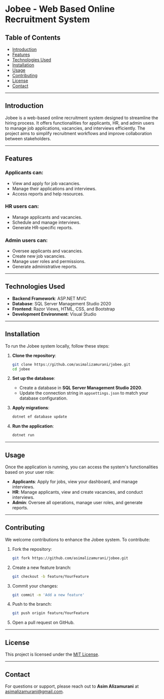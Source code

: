 # Jobee - Web Based Online Recruitment System

## Table of Contents
- [Introduction](#introduction)
- [Features](#features)
- [Technologies Used](#technologies-used)
- [Installation](#installation)
- [Usage](#usage)
- [Contributing](#contributing)
- [License](#license)
- [Contact](#contact)

---

## Introduction
Jobee is a web-based online recruitment system designed to streamline the hiring process. It offers functionalities for applicants, HR, and admin users to manage job applications, vacancies, and interviews efficiently. The project aims to simplify recruitment workflows and improve collaboration between stakeholders.

---

## Features
### **Applicants** can:
- View and apply for job vacancies.
- Manage their applications and interviews.
- Access reports and help resources.

### **HR users** can:
- Manage applicants and vacancies.
- Schedule and manage interviews.
- Generate HR-specific reports.

### **Admin users** can:
- Oversee applicants and vacancies.
- Create new job vacancies.
- Manage user roles and permissions.
- Generate administrative reports.

---

## Technologies Used
- **Backend Framework**: ASP.NET MVC
- **Database**: SQL Server Management Studio 2020
- **Frontend**: Razor Views, HTML, CSS, and Bootstrap
- **Development Environment**: Visual Studio

---

## Installation
To run the Jobee system locally, follow these steps:

1. **Clone the repository**:
   ```sh
   git clone https://github.com/asimalizamurani/jobee.git
   cd jobee
   ```

2. **Set up the database**:
   - Create a database in **SQL Server Management Studio 2020**.
   - Update the connection string in `appsettings.json` to match your database configuration.

3. **Apply migrations**:
   ```sh
   dotnet ef database update
   ```

4. **Run the application**:
   ```sh
   dotnet run
   ```

---

## Usage
Once the application is running, you can access the system's functionalities based on your user role:

- **Applicants**: Apply for jobs, view your dashboard, and manage interviews.
- **HR**: Manage applicants, view and create vacancies, and conduct interviews.
- **Admin**: Oversee all operations, manage user roles, and generate reports.

---

## Contributing
We welcome contributions to enhance the Jobee system. To contribute:

1. Fork the repository:
   ```sh
   git fork https://github.com/asimalizamurani/jobee.git
   ```

2. Create a new feature branch:
   ```sh
   git checkout -b feature/YourFeature
   ```

3. Commit your changes:
   ```sh
   git commit -m 'Add a new feature'
   ```

4. Push to the branch:
   ```sh
   git push origin feature/YourFeature
   ```

5. Open a pull request on GitHub.

---

## License
This project is licensed under the [MIT License](LICENSE).

---

## Contact
For questions or support, please reach out to **Asim Alizamurani** at [asimalizamurani@gmail.com](mailto:asimalizamurani@gmail.com).
